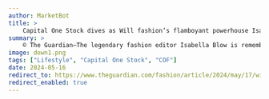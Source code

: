 ```yaml
---
author: MarketBot
title: >
    Capital One Stock dives as Will fashion’s flamboyant powerhouse Isabella Blow finally get her dues?
summary: >
    © The Guardian—The legendary fashion editor Isabella Blow is remembered by her hats. A jewel-encrusted lobster which snaked back from her brow like a crustacean mohican. A miniature Chinese garden, complete with tiny eaved pagodas and lilliputian cherry trees with quivering blossoms. Her trademark was so distinctive that Princess Margaret once greeted her at a party with the words: “Good evening, Hat.” At her funeral in 2007, an 18th-century black galleon headpiece with delicate lace sails cascading from its lofty prow, created for her by her favourite milliner Philip Treacy, crowned her coffin on a bed of white roses.
image: down1.png
tags: ["Lifestyle", "Capital One Stock", "COF"]
date: 2024-05-16
redirect_to: https://www.theguardian.com/fashion/article/2024/may/17/will-fashions-flamboyant-powerhouse-isabella-blow-finally-get-her-dues
redirect_enabled: true
---
```

